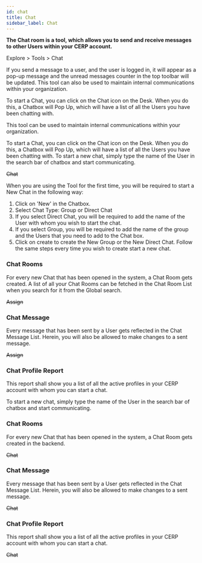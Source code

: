 ```yaml
---
id: chat
title: Chat
sidebar_label: Chat
---
```

**The Chat room is a tool, which allows you to send and receive messages to other Users within your CERP account.**

Explore > Tools > Chat

If you send a message to a user, and the user is logged in, it will appear as a pop-up message and the unread messages counter in the top toolbar will be updated. This tool can also be used to maintain internal communications within your organization.

To start a Chat, you can click on the Chat icon on the Desk. When you do this, a Chatbox will Pop Up, which will have a list of all the Users you have been chatting with.

This tool can be used to maintain internal communications within your organization.

To start a Chat, you can click on the Chat icon on the Desk. When you do this, a Chatbox will Pop Up, which will have a list of all the Users you have been chatting with. To start a new chat, simply type the name of the User in the search bar of chatbox and start communicating.

~~Chat~~

When you are using the Tool for the first time, you will be required to start a New Chat in the following way:

1. Click on 'New' in the Chatbox.
1. Select Chat Type: Group or Direct Chat
1. If you select Direct Chat, you will be required to add the name of the User with whom you wish to start the chat.
1. If you select Group, you will be required to add the name of the group and the Users that you need to add to the Chat box.
1. Click on create to create the New Group or the New Direct Chat.
Follow the same steps every time you wish to create start a new chat.

### Chat Rooms 
For every new Chat that has been opened in the system, a Chat Room gets created. A list of all your Chat Rooms can be fetched in the Chat Room List when you search for it from the Global search.

~~Assign~~

### Chat Message 
Every message that has been sent by a User gets reflected in the Chat Message List. Herein, you will also be allowed to make changes to a sent message.

~~Assign~~

### Chat Profile Report 
This report shall show you a list of all the active profiles in your CERP account with whom you can start a chat.

To start a new chat, simply type the name of the User in the search bar of chatbox and start communicating.

### Chat Rooms 
For every new Chat that has been opened in the system, a Chat Room gets created in the backend.

~~Chat~~

### Chat Message 
Every message that has been sent by a User gets reflected in the Chat Message List. Herein, you will also be allowed to make changes to a sent message.

~~Chat~~

### Chat Profile Report 
This report shall show you a list of all the active profiles in your CERP account with whom you can start a chat.

~~Chat~~

